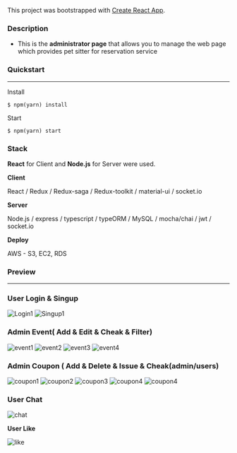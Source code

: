This project was bootstrapped with [Create React App](https://github.com/facebook/create-react-app).

### Description

- This is the **administrator page** that allows you to manage the web page which provides pet sitter for reservation service

### Quickstart

---

Install

```
$ npm(yarn) install
```

Start

```
$ npm(yarn) start
```

### Stack

**React** for Client and **Node.js** for Server were used.

**Client**

React / Redux / Redux-saga / Redux-toolkit / material-ui / socket.io

**Server**

Node.js / express / typescript / typeORM / MySQL / mocha/chai / jwt / socket.io

**Deploy**

AWS - S3, EC2, RDS

### Preview

---

### User Login & Singup

<img src="https://user-images.githubusercontent.com/47516835/81268460-ea57eb00-9082-11ea-8efc-a0e882a20735.gif" alt="Login1"/>
<img src="https://user-images.githubusercontent.com/47516835/81268463-eaf08180-9082-11ea-807b-f3c4666f447f.gif" alt="Singup1"/>

### Admin Event( Add & Edit & Cheak & Filter)

<img src="https://user-images.githubusercontent.com/47516835/81268438-e62bcd80-9082-11ea-88f7-7b79cc18dc9e.gif" alt="event1"/>
<img src="https://user-images.githubusercontent.com/47516835/81268441-e7f59100-9082-11ea-8a08-93017542785f.gif" alt="event2"/>

<img src="https://user-images.githubusercontent.com/47516835/81268428-e3c97380-9082-11ea-9d3e-d279a50dcf5d.gif" alt="event3"/>
<img src="https://user-images.githubusercontent.com/47516835/81268444-e7f59100-9082-11ea-848e-7e49f0f2be71.gif" alt="event4" />

### Admin Coupon ( Add & Delete & Issue & Cheak(admin/users)

<img src="https://user-images.githubusercontent.com/47516835/81268413-de6c2900-9082-11ea-920e-b189c6a3eac1.gif" alt="coupon1"/>
<img src="https://user-images.githubusercontent.com/47516835/81268424-e2984680-9082-11ea-872f-90d4107aa843.gif" alt="coupon2"/>

<img src="https://user-images.githubusercontent.com/47516835/81292536-bb537080-90a6-11ea-89ed-943b25541ad5.gif" alt="coupon3"/>

<img src="https://user-images.githubusercontent.com/47516835/81292589-d0c89a80-90a6-11ea-8aa6-61de4fd608d9.gif" alt="coupon4"/>
<img src="https://user-images.githubusercontent.com/47516835/81292644-eccc3c00-90a6-11ea-87b0-d37627ff2c46.gif" alt="coupon4"/>

### User Chat

<img src="https://user-images.githubusercontent.com/47516835/81268450-e926be00-9082-11ea-8de9-59dca66a1d89.gif" alt="chat"/>

**User Like**

<img src="https://user-images.githubusercontent.com/47516835/81268454-e926be00-9082-11ea-9eef-345c81cbda47.gif" alt="like"/>
